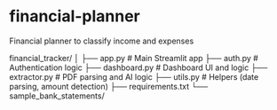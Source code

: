 # financial-planner
Financial planner to classify income and expenses

financial_tracker/
│
├── app.py                  # Main Streamlit app
├── auth.py                 # Authentication logic
├── dashboard.py            # Dashboard UI and logic
├── extractor.py            # PDF parsing and AI logic
├── utils.py                # Helpers (date parsing, amount detection)
├── requirements.txt
└── sample_bank_statements/